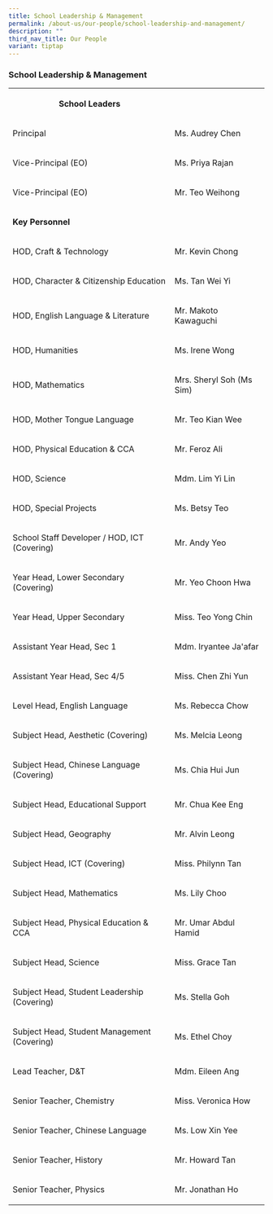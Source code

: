 ```yaml
---
title: School Leadership & Management
permalink: /about-us/our-people/school-leadership-and-management/
description: ""
third_nav_title: Our People
variant: tiptap
---
```

<h3>School Leadership &amp; Management</h3>
<table style="minWidth: 50px">
<colgroup>
<col>
<col>
</colgroup>
<tbody>
<tr>
<th rowspan="1" colspan="1">
<p>School Leaders</p>
</th>
<th rowspan="1" colspan="1">
<p></p>
</th>
</tr>
<tr>
<td rowspan="1" colspan="1">
<p>Principal</p>
</td>
<td rowspan="1" colspan="1">
<p>Ms. Audrey Chen</p>
</td>
</tr>
<tr>
<td rowspan="1" colspan="1">
<p>Vice-Principal (EO)</p>
</td>
<td rowspan="1" colspan="1">
<p>Ms. Priya Rajan</p>
</td>
</tr>
<tr>
<td rowspan="1" colspan="1">
<p>Vice-Principal (EO)</p>
</td>
<td rowspan="1" colspan="1">
<p>Mr. Teo Weihong</p>
</td>
</tr>
<tr>
<td rowspan="1" colspan="1">
<p></p>
<p><strong>Key Personnel</strong>
</p>
</td>
<td rowspan="1" colspan="1">
<p></p>
</td>
</tr>
<tr>
<td rowspan="1" colspan="1">
<p>HOD, Craft &amp; Technology</p>
</td>
<td rowspan="1" colspan="1">
<p>Mr. Kevin Chong</p>
</td>
</tr>
<tr>
<td rowspan="1" colspan="1">
<p>HOD, Character &amp; Citizenship Education</p>
</td>
<td rowspan="1" colspan="1">
<p>Ms. Tan Wei Yi</p>
</td>
</tr>
<tr>
<td rowspan="1" colspan="1">
<p>HOD, English Language &amp; Literature</p>
</td>
<td rowspan="1" colspan="1">
<p>Mr. Makoto Kawaguchi</p>
</td>
</tr>
<tr>
<td rowspan="1" colspan="1">
<p>HOD, Humanities</p>
</td>
<td rowspan="1" colspan="1">
<p>Ms. Irene Wong</p>
</td>
</tr>
<tr>
<td rowspan="1" colspan="1">
<p>HOD, Mathematics</p>
</td>
<td rowspan="1" colspan="1">
<p>Mrs. Sheryl Soh (Ms Sim)</p>
</td>
</tr>
<tr>
<td rowspan="1" colspan="1">
<p>HOD, Mother Tongue Language</p>
</td>
<td rowspan="1" colspan="1">
<p>Mr. Teo Kian Wee</p>
</td>
</tr>
<tr>
<td rowspan="1" colspan="1">
<p>HOD, Physical Education &amp; CCA</p>
</td>
<td rowspan="1" colspan="1">
<p>Mr. Feroz Ali</p>
</td>
</tr>
<tr>
<td rowspan="1" colspan="1">
<p>HOD, Science</p>
</td>
<td rowspan="1" colspan="1">
<p>Mdm. Lim Yi Lin</p>
</td>
</tr>
<tr>
<td rowspan="1" colspan="1">
<p>HOD, Special Projects</p>
</td>
<td rowspan="1" colspan="1">
<p>Ms. Betsy Teo</p>
</td>
</tr>
<tr>
<td rowspan="1" colspan="1">
<p>School Staff Developer / HOD, ICT (Covering)</p>
</td>
<td rowspan="1" colspan="1">
<p>Mr. Andy Yeo</p>
</td>
</tr>
<tr>
<td rowspan="1" colspan="1">
<p>Year Head, Lower Secondary (Covering)</p>
</td>
<td rowspan="1" colspan="1">
<p>Mr. Yeo Choon Hwa</p>
</td>
</tr>
<tr>
<td rowspan="1" colspan="1">
<p>Year Head, Upper Secondary</p>
</td>
<td rowspan="1" colspan="1">
<p>Miss. Teo Yong Chin</p>
</td>
</tr>
<tr>
<td rowspan="1" colspan="1">
<p>Assistant Year Head, Sec 1</p>
</td>
<td rowspan="1" colspan="1">
<p>Mdm. Iryantee Ja'afar</p>
</td>
</tr>
<tr>
<td rowspan="1" colspan="1">
<p>Assistant Year Head, Sec 4/5</p>
</td>
<td rowspan="1" colspan="1">
<p>Miss. Chen Zhi Yun</p>
</td>
</tr>
<tr>
<td rowspan="1" colspan="1">
<p>Level Head, English Language</p>
</td>
<td rowspan="1" colspan="1">
<p>Ms. Rebecca Chow</p>
</td>
</tr>
<tr>
<td rowspan="1" colspan="1">
<p>Subject Head, Aesthetic (Covering)</p>
</td>
<td rowspan="1" colspan="1">
<p>Ms. Melcia Leong</p>
</td>
</tr>
<tr>
<td rowspan="1" colspan="1">
<p>Subject Head, Chinese Language (Covering)</p>
</td>
<td rowspan="1" colspan="1">
<p>Ms. Chia Hui Jun</p>
</td>
</tr>
<tr>
<td rowspan="1" colspan="1">
<p>Subject Head, Educational Support</p>
</td>
<td rowspan="1" colspan="1">
<p>Mr. Chua Kee Eng</p>
</td>
</tr>
<tr>
<td rowspan="1" colspan="1">
<p>Subject Head, Geography</p>
</td>
<td rowspan="1" colspan="1">
<p>Mr. Alvin Leong</p>
</td>
</tr>
<tr>
<td rowspan="1" colspan="1">
<p>Subject Head, ICT (Covering)</p>
</td>
<td rowspan="1" colspan="1">
<p>Miss. Philynn Tan</p>
</td>
</tr>
<tr>
<td rowspan="1" colspan="1">
<p>Subject Head, Mathematics</p>
</td>
<td rowspan="1" colspan="1">
<p>Ms. Lily Choo</p>
</td>
</tr>
<tr>
<td rowspan="1" colspan="1">
<p>Subject Head, Physical Education &amp; CCA</p>
</td>
<td rowspan="1" colspan="1">
<p>Mr. Umar Abdul Hamid</p>
</td>
</tr>
<tr>
<td rowspan="1" colspan="1">
<p>Subject Head, Science</p>
</td>
<td rowspan="1" colspan="1">
<p>Miss. Grace Tan</p>
</td>
</tr>
<tr>
<td rowspan="1" colspan="1">
<p>Subject Head, Student Leadership (Covering)</p>
</td>
<td rowspan="1" colspan="1">
<p>Ms. Stella Goh</p>
</td>
</tr>
<tr>
<td rowspan="1" colspan="1">
<p>Subject Head, Student Management (Covering)</p>
</td>
<td rowspan="1" colspan="1">
<p>Ms. Ethel Choy</p>
</td>
</tr>
<tr>
<td rowspan="1" colspan="1">
<p>Lead Teacher, D&amp;T</p>
</td>
<td rowspan="1" colspan="1">
<p>Mdm. Eileen Ang</p>
</td>
</tr>
<tr>
<td rowspan="1" colspan="1">
<p>Senior Teacher, Chemistry</p>
</td>
<td rowspan="1" colspan="1">
<p>Miss. Veronica How</p>
</td>
</tr>
<tr>
<td rowspan="1" colspan="1">
<p>Senior Teacher, Chinese Language</p>
</td>
<td rowspan="1" colspan="1">
<p>Ms. Low Xin Yee</p>
</td>
</tr>
<tr>
<td rowspan="1" colspan="1">
<p>Senior Teacher, History</p>
</td>
<td rowspan="1" colspan="1">
<p>Mr. Howard Tan</p>
</td>
</tr>
<tr>
<td rowspan="1" colspan="1">
<p>Senior Teacher, Physics</p>
</td>
<td rowspan="1" colspan="1">
<p>Mr. Jonathan Ho</p>
</td>
</tr>
</tbody>
</table>
<p></p>
